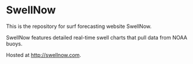 # SwellNow

This is the repository for surf forecasting website SwellNow.

SwellNow features detailed real-time swell charts that pull data from NOAA buoys.

Hosted at http://swellnow.com.
